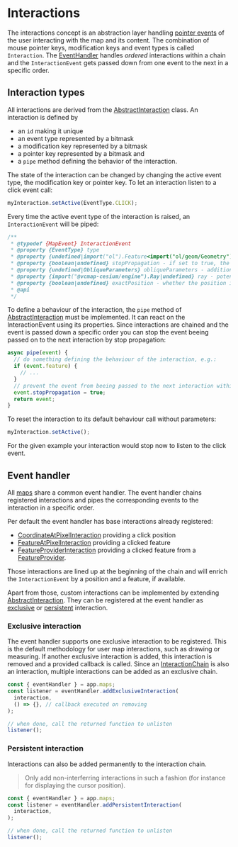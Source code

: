 # Interactions

The interactions concept is an abstraction layer handling [pointer events](https://developer.mozilla.org/en-US/docs/Web/API/Pointer_events) of the user interacting with the map and its content.
The combination of mouse pointer keys, modification keys and event types is called `Interaction`.
The [EventHandler](#event-handler) handles *ordered* interactions within a chain and the `InteractionEvent` gets passed down from one event to the next in a specific order.

## Interaction types

All interactions are derived from the [AbstractInteraction](../src/interaction/abstractInteraction.js) class.
An interaction is defined by 
- an `id` making it unique
- an event type represented by a bitmask
- a modification key represented by a bitmask
- a pointer key represented by a bitmask and
- a `pipe` method defining the behavior of the interaction.

The state of the interaction can be changed by changing the active event type, the modification key or pointer key.
To let an interaction listen to a click event call:
```js
myInteraction.setActive(EventType.CLICK);
```

Every time the active event type of the interaction is raised, an `InteractionEvent` will be piped:

```js
/**
 * @typedef {MapEvent} InteractionEvent
 * @property {EventType} type
 * @property {undefined|import("ol").Feature<import("ol/geom/Geometry").default>|import("@vcmap-cesium/engine").Cesium3DTileFeature|import("@vcmap-cesium/engine").Cesium3DTilePointFeature|import("@vcmap-cesium/engine").Entity} feature - a potential feature at said location
 * @property {boolean|undefined} stopPropagation - if set to true, the event chain is interrupted
 * @property {undefined|ObliqueParameters} obliqueParameters - additional parameters from oblique if obliquemode is active
 * @property {import("@vcmap-cesium/engine").Ray|undefined} ray - potential ray
 * @property {boolean|undefined} exactPosition - whether the position is exact, eg with translucentDepthPicking on
 * @api
 */
```

To define a behaviour of the interaction, the `pipe` method of [AbstractInteraction](../src/interaction/abstractInteraction.js) must be implemented.
It can react on the InteractionEvent using its properties. Since interactions are chained and the event is passed down a specific order you can stop the event beeing passed on to the next interaction by stop propagation:
```js
async pipe(event) {
  // do something defining the behaviour of the interaction, e.g.:
  if (event.feature) {
    // ...
  }
  // prevent the event from beeing passed to the next interaction within the chain
  event.stopPropagation = true;
  return event;
}
```

To reset the interaction to its default behaviour call without parameters:
```js
myInteraction.setActive();
```
For the given example your interaction would stop now to listen to the click event.

## Event handler

All [maps](./maps.md) share a common event handler.
The event handler chains registered interactions and pipes the corresponding events to the interaction in a specific order. 

Per default the event handler has base interactions already registered:
- [CoordinateAtPixelInteraction](../src/interaction/coordinateAtPixel.js) providing a click position
- [FeatureAtPixelInteraction](../src/interaction/featureAtPixelInteraction.js) providing a clicked feature
- [FeatureProviderInteraction](../src/interaction/featureProviderInteraction.js) providing a clicked feature from a [FeatureProvider](../src/featureProvider/abstractFeatureProvider.js).

Those interactions are lined up at the beginning of the chain and will enrich the `InteractionEvent` by a position and a feature, if available.

Apart from those, custom interactions can be implemented by extending [AbstractInteraction](../src/interaction/abstractInteraction.js).
They can be registered at the event handler as [exclusive](#exclusive-interaction) or [persistent](#persistent-interaction) interaction.

### Exclusive interaction

The event handler supports one exclusive interaction to be registered.
This is the default methodology for user map interactions, such as drawing or measuring.
If another exclusive interaction is added, this interaction is removed and a provided callback is called.
Since an [InteractionChain](../src/interaction/interactionChain.js) is also an interaction, multiple interactions can be added as an exclusive chain.

```js
const { eventHandler } = app.maps;
const listener = eventHandler.addExclusiveInteraction(
  interaction,
  () => {}, // callback executed on removing
);

// when done, call the returned function to unlisten
listener();
```

### Persistent interaction

Interactions can also be added permanently to the interaction chain.

> Only add non-interferring interactions in such a fashion (for instance for displaying the cursor position).

```js
const { eventHandler } = app.maps;
const listener = eventHandler.addPersistentInteraction(
  interaction,
);

// when done, call the returned function to unlisten
listener();
```
